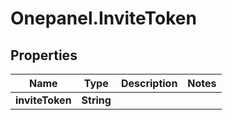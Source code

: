 # Onepanel.InviteToken

## Properties
Name | Type | Description | Notes
------------ | ------------- | ------------- | -------------
**inviteToken** | **String** |  | 


